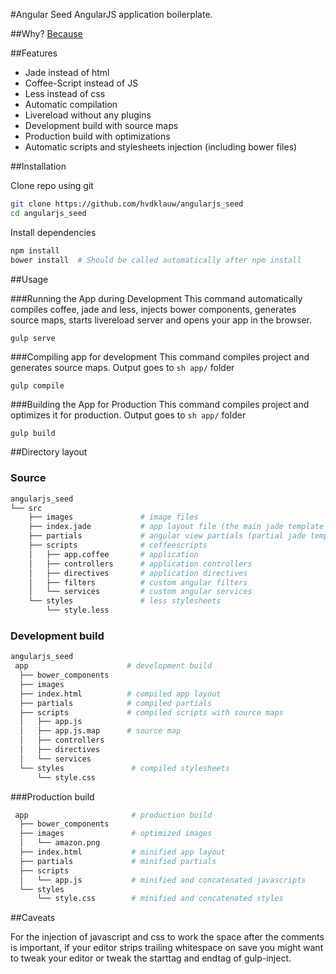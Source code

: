 #Angular Seed
AngularJS application boilerplate.

##Why?
[Because](http://xkcd.com/927/)

##Features
* Jade instead of html
* Coffee-Script instead of JS
* Less instead of css
* Automatic compilation
* Livereload without any plugins
* Development build with source maps
* Production build with optimizations
* Automatic scripts and stylesheets injection (including bower files)

##Installation

Clone repo using git
```sh
git clone https://github.com/hvdklauw/angularjs_seed
cd angularjs_seed
```

Install dependencies
```sh
npm install
bower install  # Should be called automatically after npm install
```

##Usage

###Running the App during Development
This command automatically compiles coffee, jade and less, injects bower components, generates source maps, starts livereload server and opens your app in the browser.
```sh
gulp serve
```

###Compiling app for development
This command compiles project and generates source maps. Output goes to ```sh app/``` folder
```
gulp compile
```

###Building the App for Production
This command compiles project and optimizes it for production. Output goes to ```sh app/``` folder
```
gulp build
```

##Directory layout

### Source

```sh
angularjs_seed
└── src
    ├── images               # image files
    ├── index.jade           # app layout file (the main jade template file of the app)
    ├── partials             # angular view partials (partial jade templates)
    ├── scripts              # coffeescripts
    │   ├── app.coffee       # application
    │   ├── controllers      # application controllers
    │   ├── directives       # application directives
    │   ├── filters          # custom angular filters
    │   └── services         # custom angular services
    └── styles               # less stylesheets
        └── style.less
```

### Development build

```sh
angularjs_seed
 app                      # development build
  ├── bower_components
  ├── images
  ├── index.html          # compiled app layout
  ├── partials            # compiled partials
  ├── scripts             # compiled scripts with source maps
  │   ├── app.js
  │   ├── app.js.map      # source map
  │   ├── controllers
  │   ├── directives
  │   └── services
  └── styles               # compiled stylesheets
      └── style.css
```

###Production build

```sh
 app                       # production build
  ├── bower_components
  ├── images               # optimized images
  │   └── amazon.png
  ├── index.html           # minified app layout
  ├── partials             # minified partials
  ├── scripts
  │   └── app.js           # minified and concatenated javascripts
  └── styles
      └── style.css        # minified and concatenated styles
```


##Caveats

For the injection of javascript and css to work the space after the comments is important, if your editor strips trailing whitespace on save you might want to tweak your editor or tweak the starttag and endtag of gulp-inject.